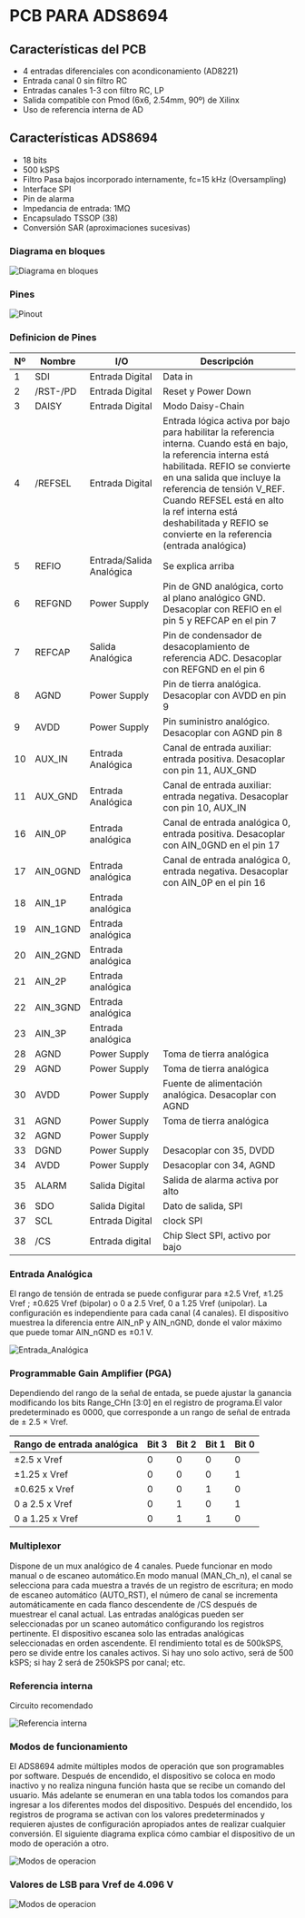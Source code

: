 # PCB PARA ADS8694

## Características del PCB

 - 4 entradas diferenciales con acondiconamiento (AD8221)
 - Entrada canal 0 sin filtro RC
 - Entradas canales 1-3 con filtro RC, LP 
 - Salida compatible con Pmod (6x6, 2.54mm, 90º) de Xilinx
 - Uso de referencia interna de AD


## Características ADS8694

 - 18 bits
 - 500 kSPS
 - Filtro Pasa bajos incorporado internamente, fc=15 kHz (Oversampling)
 - Interface SPI
 - Pin de alarma
 - Impedancia de entrada: 1MΩ
 - Encapsulado TSSOP (38)
 - Conversión SAR (aproximaciones sucesivas)

### Diagrama en bloques

![Diagrama en bloques](https://github.com/lvillarreal/PCB_ADS8694/blob/master/images/diagrama_bloques_ADS8694.JPG)


### Pines

![Pinout](https://github.com/lvillarreal/PCB_ADS8694/blob/master/images/pines_ADS8694.JPG)


### Definicion de Pines

| Nº | Nombre | I/O | Descripción |
| -- | -----| --- | ----------- |
| 1  | SDI  |Entrada Digital   | Data in     |
| 2  | /RST-/PD | Entrada Digital  | Reset y Power Down     |
| 3  | DAISY  | Entrada Digital   | Modo Daisy-Chain     |
| 4  | /REFSEL  |Entrada Digital  | Entrada lógica activa por bajo para habilitar la referencia interna. Cuando está en bajo, la referencia interna está habilitada.  REFIO se convierte en una salida que incluye la referencia de tensión V_REF. Cuando REFSEL está en alto la ref interna está deshabilitada y REFIO se convierte en la referencia (entrada analógica)|
| 5  | REFIO  | Entrada/Salida Analógica  | Se explica arriba |
| 6  | REFGND  | Power Supply   | Pin de GND analógica, corto al plano analógico GND. Desacoplar con REFIO en el pin 5 y REFCAP en el pin 7 |
| 7  | REFCAP  | Salida Analógica | Pin de condensador de desacoplamiento de referencia ADC. Desacoplar con REFGND en el pin 6 |
| 8 |  AGND | Power Supply   | Pin de tierra analógica. Desacoplar con AVDD en pin 9 |
| 9  |  AVDD |  Power Supply  | Pin suministro analógico. Desacoplar con AGND pin 8|
| 10 | AUX_IN | Entrada Analógica | Canal de entrada auxiliar: entrada positiva. Desacoplar con pin 11, AUX_GND |
| 11 | AUX_GND | Entrada Analógica | Canal de entrada auxiliar: entrada negativa. Desacoplar con pin 10, AUX_IN |
|16|AIN_0P| Entrada analógica |Canal de entrada analógica 0, entrada positiva. Desacoplar con AIN_0GND en el pin 17|
|17| AIN_0GND| Entrada analógica| Canal de entrada analógica 0, entrada negativa. Desacoplar con AIN_0P en el pin 16|
| 18 | AIN_1P | Entrada analógica |  |
| 19 |AIN_1GND | Entrada analógica |  |
| 20 | AIN_2GND | Entrada analógica |  |
| 21 | AIN_2P | Entrada analógica |  |
| 22 | AIN_3GND | Entrada analógica |  |
| 23 | AIN_3P | Entrada analógica |  |
|28| AGND| Power Supply| Toma de tierra analógica|
|29| AGND| Power Supply| Toma de tierra analógica|
|30| AVDD| Power Supply| Fuente de alimentación analógica. Desacoplar con AGND
|31| AGND| Power Supply| Toma de tierra analógica|
|32| AGND| Power Supply|
|33| DGND | Power Supply | Desacoplar con 35, DVDD|
|34| AVDD | Power Supply | Desacoplar con 34, AGND|
|35|ALARM| Salida Digital |Salida de alarma activa por alto|
|36|SDO| Salida Digital | Dato de salida, SPI|
|37|SCL| Entrada Digital | clock SPI |
|38|/CS| Entrada digital | Chip Slect SPI, activo por bajo|


### Entrada Analógica

El rango de tensión de entrada se puede configurar para ±2.5 Vref, ±1.25 Vref ; ±0.625 Vref (bipolar) o 0 a 2.5 Vref, 0 a 1.25 Vref (unipolar). La configuración es independiente para cada canal (4 canales).
El dispositivo muestrea la diferencia entre AIN_nP y AIN_nGND, donde el valor máximo que puede tomar AIN_nGND es ±0.1 V.

![Entrada_Analógica](https://github.com/lvillarreal/PCB_ADS8694/blob/master/images/entrada_analogica.JPG)


### Programmable Gain Amplifier (PGA)

Dependiendo del rango de la señal de entada, se puede ajustar la ganancia modificando los bits Range_CHn [3:0] en el registro de programa.El valor predeterminado es 0000, que corresponde a un rango de señal de entrada de ± 2.5 × Vref.

| Rango de entrada analógica | Bit 3 | Bit 2 | Bit 1 | Bit 0 |
|----------------------------|-------|-------|-------|-------|
| ±2.5 x Vref                  | 0     | 0     | 0     | 0     |
| ±1.25 x Vref                 | 0     | 0     | 0     | 1     |
| ±0.625 x Vref                | 0     | 0     | 1     | 0     |
|0 a 2.5 x Vref                | 0     | 1     | 0     | 1     |
|0 a 1.25 x Vref               | 0     | 1     | 1     | 0     |

### Multiplexor

Dispone de un mux analógico de 4 canales. Puede funcionar en modo manual o de escaneo automático.En modo manual (MAN_Ch_n), el canal se selecciona para cada muestra a través de un registro de escritura; en modo de escaneo automático (AUTO_RST), el número de canal se incrementa automáticamente en cada flanco descendente de /CS después de muestrear el canal actual.
Las entradas analógicas pueden ser seleccionadas por un scaneo automático configurando los registros pertinente. El dispositivo escanea solo las entradas analógicas seleccionadas en orden ascendente. El rendimiento total es de 500kSPS, pero se divide entre los canales activos. Si hay uno solo activo, será de 500 kSPS; si hay 2 será de 250kSPS por canal; etc.

### Referencia interna
Circuito recomendado

![Referencia interna](https://github.com/lvillarreal/PCB_ADS8694/blob/master/images/ref_interna.JPG)



### Modos de funcionamiento
El ADS8694 admite múltiples modos de operación que son programables por software. Después de encendido, el dispositivo se coloca en modo inactivo y no realiza ninguna función hasta que se recibe un comando del usuario. Más adelante se enumeran en una tabla todos los comandos para ingresar a los diferentes modos del dispositivo. Después del encendido, los registros de programa se activan con los valores predeterminados y requieren ajustes de configuración apropiados antes de realizar cualquier conversión. El siguiente diagrama explica cómo cambiar el dispositivo de un modo de operación a otro.

![Modos de operacion](https://github.com/lvillarreal/PCB_ADS8694/blob/master/images/diagrama_estado_modos.JPG)

### Valores de LSB para Vref de 4.096 V

![Modos de operacion](https://github.com/lvillarreal/PCB_ADS8694/blob/master/images/Valores_LSB.JPG)



